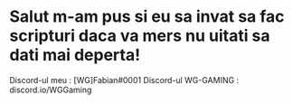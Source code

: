 # Salut m-am pus si eu sa invat sa fac scripturi daca va mers nu uitati sa dati mai deperta!
Discord-ul meu : [WG]Fabian#0001
Discord-ul WG-GAMING : discord.io/WGGaming
